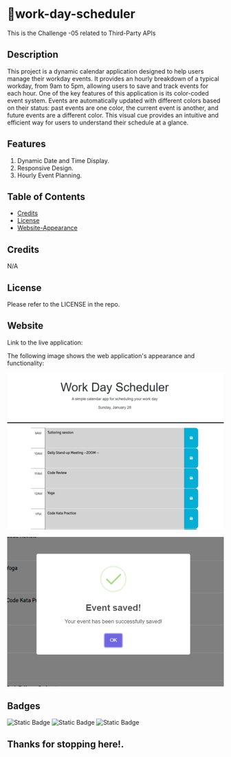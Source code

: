 # 📅work-day-scheduler
This is the Challenge -05 related to Third-Party APIs

## Description
This project is a dynamic calendar application designed to help users manage their workday events. It provides an hourly breakdown of a typical workday, from 9am to 5pm, allowing users to save and track events for each hour. One of the key features of this application is its color-coded event system. Events are automatically updated with different colors based on their status: past events are one color, the current event is another, and future events are a different color. This visual cue provides an intuitive and efficient way for users to understand their schedule at a glance.

## Features

1. Dynamic Date and Time Display.
2. Responsive Design.
3. Hourly Event Planning.

## Table of Contents

- [Credits](#credits)
- [License](#license)
- [Website-Appearance](#website)

## Credits

N/A

## License

Please refer to the LICENSE in the repo.

## Website

Link to the live application: 

The following image shows the web application's appearance and functionality:

![APPEARANCE-APPLICATION](./assets/img/app-appearance.png)

![SAVE-ALERT](./assets/img/save-feature.png)

## Badges

![Static Badge](https://img.shields.io/badge/HTML-25%25-lightgrey)
![Static Badge](https://img.shields.io/badge/CSS-25%25-blue)
![Static Badge](https://img.shields.io/badge/JAVASCRIPT-50%25-orange)

## Thanks for stopping here!.

